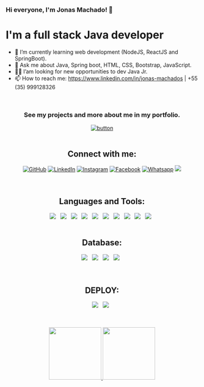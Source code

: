 <!--
**jonasmachados/jonasmachados** is a ✨ _special_ ✨ repository because its `README.md` (this file) appears on your GitHub profile.

Here are some ideas to get you started:

- 🔭 I’m currently working on ...
- 🌱 I’m currently learning ...
- 👯 I’m looking to collaborate on ...
- 🤔 I’m looking for help with ...
- 💬 Ask me about ...
- 📫 How to reach me: ...
- 😄 Pronouns: ...
- ⚡ Fun fact: ...
-->
<h3> Hi everyone, I'm Jonas Machado! 👋 </h3>

<h1> I'm a full stack Java developer </h1>

- 🌱 I’m currently learning web development (NodeJS, ReactJS and SpringBoot).
- 💬 Ask me about Java, Spring boot, HTML, CSS, Bootstrap, JavaScript.
- 🧑‍💻 I’am looking for new opportunities to dev Java Jr.
- 📫 How to reach me: https://www.linkedin.com/in/jonas-machados | +55 (35) 999128326 
<br>
<h3 align="center">See my projects and more about me in my portfolio.</h3>
<div align="center">
<a href="https://jonasmachado.netlify.app"><img src="https://user-images.githubusercontent.com/67349235/203813371-164a8a4e-08b2-4577-9c86-c4cb2c3feb58.png" alt="button"/></a>
</div>
<br>
<div align="center">
	<h2>Connect with me: </h2>
	<a href="https://github.com/jonasmachados"><img src="https://img.icons8.com/bubbles/50/000000/github.png" alt="GitHub"/></a>
	<a href="https://www.linkedin.com/in/jonas-machados/"><img src="https://img.icons8.com/bubbles/50/000000/linkedin.png" alt="LinkedIn"/></a>
	<a href="https://www.instagram.com/jonasmachado01"><img src="https://img.icons8.com/bubbles/50/000000/instagram.png" alt="Instagram"/></a>
  	<a href="https://web.facebook.com/jonas.machado.90/"><img src="https://img.icons8.com/bubbles/50/000000/facebook.png" alt="Facebook"/></a>
	<a href="https://api.whatsapp.com/send?phone=5535999128326"><img src="https://img.icons8.com/bubbles/50/000000/whatsapp" alt="Whatsapp"/></a>
	<a href="mailto:jonasmachado.ti@gmail.com"><img src="https://img.icons8.com/bubbles/50/000000/gmailhttps://img.icons8.com/bubbles/50/000000/gmail" />
</a>
</div>
<br><br>

<div align="center">
<h2>Languages and Tools: </h2>
<img src="https://img.shields.io/badge/Java%20-%23F7DF1E.svg?&style=for-the-badge&color=F7DF1E" />&nbsp;&nbsp;
<img src="https://img.shields.io/badge/Spring-6DB33F?style=for-the-badge&logo=spring&logoColor=white" />&nbsp;&nbsp;
<img src="https://img.shields.io/badge/HTML%20-%23F7DF1E.svg?&style=for-the-badge&color=E34F26" />&nbsp;&nbsp;
<img src="https://img.shields.io/badge/css%20-%23F7DF1E.svg?&style=for-the-badge&color=5BA8EE" />&nbsp;&nbsp;
<img src="https://img.shields.io/badge/JavaScript%20-%23F7DF1E.svg?&style=for-the-badge&color=F7DF1E" />&nbsp;&nbsp;
<img src="https://img.shields.io/badge/Bootstrap%20-%23F7DF1E.svg?&style=for-the-badge&color=7044A3" />&nbsp;&nbsp;
<img src="https://img.shields.io/badge/React-20232A?style=for-the-badge&logo=react&logoColor=61DAFB" />&nbsp;&nbsp;
<img src="https://img.shields.io/badge/React_Router-CA4245?style=for-the-badge&logo=react-router&logoColor=white" />&nbsp;&nbsp;
<img src="https://img.shields.io/badge/TypeScript-007ACC?style=for-the-badge&logo=typescript&logoColor=white" />&nbsp;&nbsp;	
<img src="https://img.shields.io/badge/Jira-0052CC?style=for-the-badge&logo=Jira&logoColor=white" />&nbsp;&nbsp;	
</div>
<br>

<div align="center">
<h2>Database: </h2>
<img src="https://img.shields.io/badge/MySQL-005C84?style=for-the-badge&logo=mysql&logoColor=white" />&nbsp;&nbsp;
<img src="https://img.shields.io/badge/PostgreSQL-316192?style=for-the-badge&logo=postgresql&logoColor=white" />&nbsp;&nbsp;
<img src="https://img.shields.io/badge/MongoDB-4EA94B?style=for-the-badge&logo=mongodb&logoColor=white" />&nbsp;&nbsp;
<img src="https://img.shields.io/badge/Oracle-F80000?style=for-the-badge&logo=Oracle&logoColor=white" />&nbsp;&nbsp;	
</div>
<br><br>

<div align="center">
<h2>DEPLOY: </h2>
<img src="https://img.shields.io/badge/Netlify-00C7B7?style=for-the-badge&logo=netlify&logoColor=white" />&nbsp;&nbsp;
<img src="https://img.shields.io/badge/Heroku-430098?style=for-the-badge&logo=heroku&logoColor=white" />&nbsp;&nbsp;
</div>
<br><br>

<div>
<p align="center"> 
  <a href="https://github.com/jonasmachados">
  <img height="137px" src="https://github-readme-stats.vercel.app/api?username=jonasmachados&repo=jonasmachados_border=true&show_icons=true&include_all_commits=true&count_private=true&line_height=21&text_color=000&icon_color=000&bg_color=0,ea6161,ffc64d,fffc4d,52fa5a&theme=graywhite" /><!-- wi*quL3fcV -->
  <img height="137px" src="https://github-readme-stats.vercel.app/api/top-langs/?username=jonasmachados&repo=jonasmachados_border=true&layout=compact&langs_count=7&exclude_repo=comp426,Redventures-Movie-Quotes&text_color=000&icon_color=fff&bg_color=0,52fa5a,4dfcff,c64dff&theme=graywhite" /></a>
</div>

  
